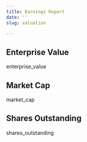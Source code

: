 ```yaml
---
title: Earnings Report
date: ''
slug: valuation

---
```

## Enterprise Value

enterprise_value

## Market Cap

market_cap

## Shares Outstanding

shares_outstanding